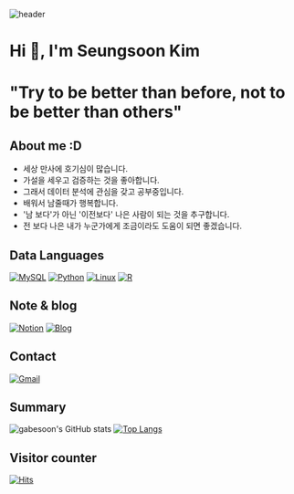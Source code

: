 ![header](https://capsule-render.vercel.app/api?type=Waving&color=auto&height=200&section=header&text=Wellcome%20gabe's%20github🙇‍♂️&fontSize=60)

# Hi 👋, I'm Seungsoon Kim
# "Try to be better than before, not to be better than others"



## About me :D
- 세상 만사에 호기심이 많습니다.
- 가설을 세우고 검증하는 것을 좋아합니다.
- 그래서 데이터 분석에 관심을 갖고 공부중입니다.
- 배워서 남줄때가 행복합니다.
- '남 보다'가 아닌 '이전보다' 나은 사람이 되는 것을 추구합니다.
- 전 보다 나은 내가 누군가에게 조금이라도 도움이 되면 좋겠습니다. 


## Data Languages
[![MySQL](https://img.shields.io/badge/MySQL-4479A1?style=flat-square&logo=MySQL&logoColor=white)](https://github.com/gabesoon/Learning-SQL-and-SQL-Tuning) [![Python](https://img.shields.io/badge/Python-3776AB?style=flat-square&logo=Python&logoColor=white)](https://github.com/gabesoon/Python) [![Linux](https://img.shields.io/badge/Linux-FCC624?style=flat-square&logo=Python&logoColor=white)]() [![R](https://img.shields.io/badge/R-276DC3?style=flat-square&logo=R&logoColor=white)]()


## Note & blog
[![Notion](https://img.shields.io/badge/Notion-000000?style=flat-square&logo=Notion&logoColor=white)]()     [![Blog](https://img.shields.io/badge/Blog-000000?style=flat-square&logo=Bloglovin&logoColor=white)]()


## Contact 
[![Gmail](https://img.shields.io/badge/nostelgia18@gmail.com-EA4335?style=flat-square&logo=gmail&logoColor=white)](nostelgia18@gmail.com)

## Summary

![gabesoon's GitHub stats](https://github-readme-stats.vercel.app/api?username=gabesoon&show_icons=true&theme=tokyonight) [![Top Langs](https://github-readme-stats.vercel.app/api/top-langs/?username=gabesoon&layout=compact)](https://github.com/gabesoon/github-readme-stats)

## Visitor counter
[![Hits](https://hits.seeyoufarm.com/api/count/incr/badge.svg?url=https%3A%2F%2Fgithub.com%2Fgabesoon&count_bg=%23C83D90&title_bg=%23555555&icon=&icon_color=%23E7E7E7&title=hits&edge_flat=false)](https://hits.seeyoufarm.com)

